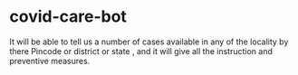 # covid-care-bot
It will be able to tell us a number of cases available in any of the locality by there Pincode or district or state , and it will give all the instruction and preventive measures.
